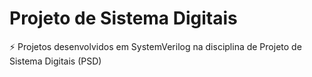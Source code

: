 # Projeto de Sistema Digitais
⚡ Projetos desenvolvidos em SystemVerilog na disciplina de Projeto de Sistema Digitais (PSD)
